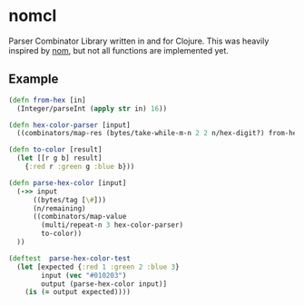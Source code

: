 # nomcl
Parser Combinator Library written in and for Clojure. This was heavily inspired by [nom](https://github.com/rust-bakery/nom), but not all functions are implemented yet.

## Example
```clojure
(defn from-hex [in]
  (Integer/parseInt (apply str in) 16))

(defn hex-color-parser [input]
  ((combinators/map-res (bytes/take-while-m-n 2 2 n/hex-digit?) from-hex) input))

(defn to-color [result]
  (let [[r g b] result]
    {:red r :green g :blue b}))

(defn parse-hex-color [input]
  (->> input
      ((bytes/tag [\#]))
      (n/remaining)
      ((combinators/map-value
        (multi/repeat-n 3 hex-color-parser)
        to-color))
  ))

(deftest  parse-hex-color-test
  (let [expected {:red 1 :green 2 :blue 3}
        input (vec "#010203")
        output (parse-hex-color input)]
    (is (= output expected))))
```
